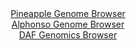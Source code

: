 <div id="Pineapple_Genome_Browser" align="center">
  <a href="https://igv.org/app/?sessionURL=blob:zZJdb5swFIb_i6VUm0QAQyABqZroB22atZWapEypKuSAIc7AJraBkCj_fW60aTer1FxsmuQL.8gf73n87EGDuSCMAh9YOnR0CIEGxIq1U1RWBX5AJRbAz1AhsAY4zjDHNMHA34MMCYnmT1_VyZWUlfANg8iqXyKaM13YOirRjlHUCj1hpXHJigItGUeScWFccNQwg.RNv8VLVFW6etvWHSNFEhmoqFaMCmZUmOZxq.6Lf5XiHFNW4risC0mOAWKVR2VM9Qx9CaJpkCRYiAnuxul5MBkHz_b1fHHjXi7mj7fR3I3OpiSnSNYcn9.nTRas1vdr6U7X9jKaBVE3K7DrJnnPvjq73laEY3EOh3Bke7bpjRQYQlO8_Z96VoOc2PdEhuusZ4Xjb.EsQpN6s32etzvZXScTPHqn84MGCpbUygSQrPjQh6Zmm67mWG7_bQpHmml6ig9nBPgvrxqQHCXf1faXPZBdpXwBAm_qozoaYDzFHPh9zzSH0PMsZzAcmJ4HD9oe1Lz4e3DD.ZM3NK3Astw4I4VUMqexoJXQEaV6k2R6vjuRpuSLyAlduV5PcMoC2I4uetbF9nE37hbtH2m.cVKPH79QtfqRTP_EvI8E0eXyVN2G95vkLu.c2.ltrqx7uHma1eEAPl4t3HDwLqDT4GSMl0iq_aqilj.NaxAniEpVaIggS1IQ2UWKI2uBDy1biQsSVjBlIuD58pOpmRp0zM._BbUPr4cf">Pineapple Genome Browser</a>
</div>
<div id="Alphonso_Genome_Browser" align="center">
  <a href="https://igv.org/app/?sessionURL=blob:zZLvS.MwGMf_l4ByB12bpuu2FsbR6XSi59ykbkykpGnaRdukJlk7HfvfL8od9.YE9.KOg7xIHvLj.3zy2YGGSsUEByFAtuvbrgssoNaivcVVXdJrXFEFwhyXilpA0pxKygkF4Q7kWGkcz6_MybXWtQodh.m6U2FeCFt5Nq7wq.C4VTYRlXMiyhKnQmItpHJGEjfCYUXTaWmK69o2b3u272RYYweX9VpwJZya8iJpzX3Jr1JSUC4qmlSbUrP3AInJYzJmdo6_RYvbiBCq1CV9uciG0eVFdOeN49V572QVTyeLuLc4vmUFx3oj6TBu68nyMZ1U6WMwm6I.uiuC6wah1Vn3yDs9Hm9rJqkaun134AUeDN7AMJ7R7f_UsxnswL6XpwtV3xTx1QBxxgsc9CCbz7Pt9eqjvvcWKAXZGA8AWct.6ELLgz3LR73O29QdWBAGho4UDIT3DxbQEpMns_1.B_RLbWwBij5v3sWxgJAZlSDsBBD23SBAfrffhUHg7q0d2Mjy76E9i.dBH6IIoV6Ss1IblbNE8VrZmHO7IbldvB7IslqS0fiGXByh0ayZKTHzB.1IfYckJjT6I01kCJjH3z_QtPqZTP_Eu88EsXV6qGyTuTePVkyqp.n5qxhNUVVcDeKt_7yKP8RzGJpcyAprs99UzPKnbw2WDHNtCg1TLGUl0y8LQ1G0IHSRZ7QFRJTCeAhkkX6BFrRcH379rae3f9j_AA--">Alphonso Genome Browser</a>
</div>


<div id="DAF_Genomics_Browser" align="center">
  <a href="https://igv.org/app/?sessionURL=blob:tZFra9swFIb_i6D95Jtkx44NYZgmbUO2bG3mBFJKUOzjy2JLniQ3TUL..zSvY7ALY9CBJCTO5X11nhN6AiErzlCEiIUHFsbIQLLk.wVt2hrmtAGJopzWEgwkIAcBLAUUnVBOpaLJ_VtdWSrVysi2M5qbBTDeVKm0pGvR1pS8UyXoVJNYtKFHzuheWilvdLKiNq3bkjPJbZqmIKXp2C2wYrOn.vge2_QtYdN0tap61Y02oY1lVk6124pl8PwXI_9BWa_qTbxaxH39DA7TbBTPpvHSnSTrG_9qnby_XSX.6nJRFYyqTsBov2NquRsXsX9zhLX78YJcT7d3k7uMtLl34Y4vJ89tJUCOcICHbuhif4DOBqp52mkIKC0FjrBnBGRoEM8zX67uwNdTELxC0cOjgZSg6U6nP5yQOrQaFZLwueupGYiLDASKzNBxAhyGZOAFnhOG.GycUCfqV2Z5ndyHgUNiQnxrSxutn1d1P0At9GvwtUD.1FnvfwU1.ZAO82Jc327V4fikMJ5_upqxZVzN3_0W01cAf_xWzkVDlQ59e75AobVWa4CpH1Tc8.P5Cw--">DAF Genomics Browser</a>
</div>

